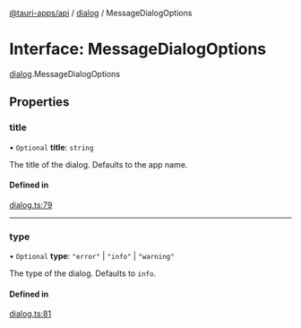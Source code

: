 [@tauri-apps/api](../README.md) / [dialog](../modules/dialog.md) / MessageDialogOptions

# Interface: MessageDialogOptions

[dialog](../modules/dialog.md).MessageDialogOptions

## Properties

### title

• `Optional` **title**: `string`

The title of the dialog. Defaults to the app name.

#### Defined in

[dialog.ts:79](https://github.com/tauri-apps/tauri/blob/07bc998/tooling/api/src/dialog.ts#L79)

___

### type

• `Optional` **type**: ``"error"`` \| ``"info"`` \| ``"warning"``

The type of the dialog. Defaults to `info`.

#### Defined in

[dialog.ts:81](https://github.com/tauri-apps/tauri/blob/07bc998/tooling/api/src/dialog.ts#L81)
